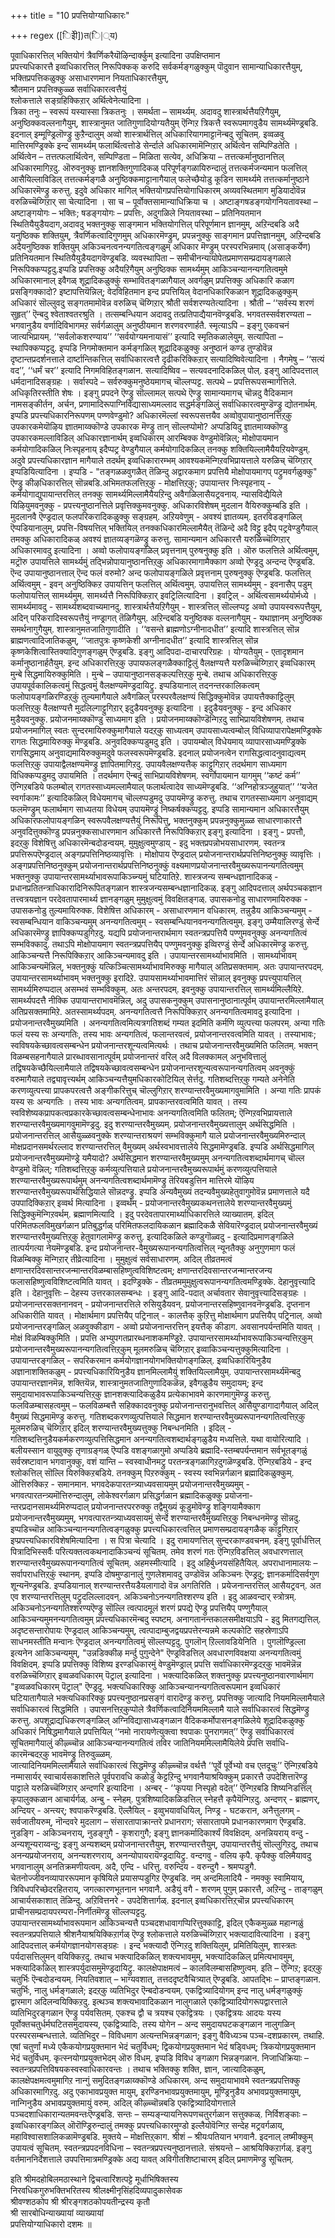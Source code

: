 +++
title = "10 प्रपत्तियोग्याधिकारः"

+++
regex ([िइेी])त(ि|्य)

पूवाधिकारत्तिल् भक्तियोगं त्रैवर्णिकरैयॊऴिन्दार्क्कुम् इत्यादिना उपक्षिप्तमान  
प्रपत्त्यधिकारत्तै इव्वधिकारत्तिल् निरूपिक्कक् करुदि सर्वकर्मङ्गळुक्कुम् पॊदुवान सामान्याधिकारत्तैयुम्,  
भक्तिप्रपत्तिकळुक्कु असाधारणमान नियताधिकारत्तैयुम्,  
श्रौतमान प्रपत्तिक्कुळ्ळ सर्वाधिकारत्वत्तैयुं  
श्लोकत्ताले सङ्ग्रहिक्किऱार् अर्थित्वेनेत्यादिना ।  
त्रिका तनुः – स्वरूपं यस्यास्सा त्रिकतनुः । समर्थता – सामर्थ्यम्. अदावदु शास्त्रार्थत्तैयऱिगैयुम्, अनुष्ठिक्कवल्लनागैयुम्, शास्त्रानुमत जातिगुणादियोग्यतैयुम् ऎन्गिऱ त्रिकत्तै स्वरूपमागवुडैय सामर्थ्यमॆण्ड्रबडि. इदनाल् इम्मूण्ड्रिलॊण्ड्रु कुऱैन्दालुम् अव्वो शास्त्रार्थत्तिल् अधिकारियागमाट्टानॆन्बदु सूचितम्. इव्वळवु मात्तिरमण्ड्रिक्के इन्द सामर्थ्यम् फलार्थित्वत्तोडे सेर्न्दाले अधिकारमामॆन्गिऱार् अर्थित्वेन सम्पिण्डितेति । अर्थित्वेन – तत्तत्फलार्थित्वेन, सम्पिण्डिता – मिळिता सत्येव, अधिक्रिया – तत्तत्कर्मानुष्ठानत्तिल् अधिकारमागिऱदु. ऒरुवनुक्कु ज्ञानशक्तिगुणादिकळ् परिपूर्णङ्गळायिरुन्दालुं तत्तत्कर्मजन्यमान फलत्तिल् आसैयिल्लाविडिल् तत्तत्कर्मङ्गळै अनुष्ठिक्कमाट्टानागैयाल् फलेच्छैयोडु कूडिन सामर्थ्यमे तत्तत्कर्मानुष्ठाने अधिकारमॆण्ड्रु करुत्तु. इदुवे अधिकार मागिल् भक्तियोगप्रपत्तियोगाधिकारम् अव्यवस्थितमाग मुडियादोवॆन्न वरुळिच्चॆय्गिऱार् सा चेत्यादिना । सा च – पूर्वोक्तसामान्याधिक्रिया च । अष्टाङ्गषडङ्गयोगनियतावस्था – अष्टाङ्गयोगः – भक्तिः; षडङ्गयोगः – प्रपत्तिः, अदुगळिले नियतावस्था – प्रतिनियतमान स्थितियैयुडैयदाग,अदावदु भक्तनुक्कु साङ्गमान भक्तियोगत्तिल् परिपूर्णमान ज्ञानमुम्, अऱिन्दबडि अदै यनुष्ठिक्क शक्तियुम्, त्रैवर्णिकत्वादिगुणमुम् अधिकारमॆण्ड्रुम्, प्रपन्ननुक्कु साङ्गमान प्रपत्तिज्ञानमुम्, अऱिन्दबडि अदैयनुष्ठिक्क शक्तियुम् अकिञ्चनत्वनन्यगतित्वङ्गळुम् अधिकार मॆण्ड्रुम् परस्परभिन्नमाय् (असाङ्कर्येण) प्रतिनियतमान स्थितियैयुडैयदागवॆण्ड्रबडि. व्यवस्थापिता – समीचीनन्यायोपेतप्रमाणसम्प्रदायङ्गळाले निरूपिक्कप्पट्टदु.इप्पडि प्रपत्तिक्कु अदैयऱिगैयुम् अनुष्ठिक्क सामर्थ्यमुम् आकिञ्चन्यानन्यगतित्वमुमे अधिकारमानाल् इवैगळ् शूद्रादिकळुक्कुं सम्भावितङ्गळागैयाल् अवर्गळुम् प्रपत्तिक्कु अधिकारि कळाग प्रसङ्गिक्कादो? इष्टापत्तियॆन्निल्; वेदविहितमान इन्द प्रपत्तियिल् वेदानधिकारिकळान शूद्रादिकळुक्कुम् अधिकारं सॊल्लुवदु सङ्गतमामोवॆन्न वरुळिच् चॆय्गिऱार् श्रौती सर्वशरण्यतेत्यादिना । श्रौती – ‘‘सर्वस्य शरणं सुहृत्’’ ऎन्बदु श्वेताश्वतरश्रुति । तत्सम्बन्धियान अदावदु तत्प्रतिपाद्यैयानवॆण्ड्रबडि. भगवतस्सर्वशरण्यता – भगवानुडैय वर्णादिविभागमऱ सर्वर्गळालुम् अनुष्ठीयमान शरणवरणार्हतै. स्मृत्याऽपि – इङ्गु एकवचनं जात्यभिप्रायम्. ‘‘सर्वलोकशरण्याय’’ ‘‘सर्वयोग्यमनायासं’’ इत्यादि स्मृतिकळालेयुम्. सत्यापिता – स्थापिक्कप्पट्टदु. इप्पडि निगमोक्तमान कर्मङ्गळिल् शूद्रादिकळुक्कु अनुष्ठानं कण्ड तुण्डोवॆन्न दृष्टान्तप्रदर्शनत्ताले दार्ष्टान्तिकत्तिल् सर्वाधिकारत्वत्तै दृढीकरिक्किऱार् सत्यादिष्विवेत्यादिना । नैगमेषु – ‘‘सत्यं वद’’, ‘‘धर्मं चर’’ इत्यादि निगमविहितङ्गळान. सत्यादिष्विव – सत्यवदनादिकळिल् पोल्. इङ्गु आदिपदत्ताल् धर्मदानादिसङ्ग्रहः । सर्वास्पदे – सर्वरुक्कुमनुष्ठेयमागच् चॊल्लप्पट्ट. सत्पथे – प्रपत्तिरूपसन्मार्गत्तिले. अधिकृतिरस्तीति शेषः । इङ्गु प्रपदने ऎण्ड्रु सॊल्लामल् सत्पथे ऎण्ड्रु सामान्यमागच् चॊन्नदु वैदिकमान नामसङ्कीर्तन, अर्चन, प्रणामादिरूपाग्निविद्यासाध्यमल्लाद सद्धर्मङ्गळिलुं सर्वाधिकारत्वमुण्डॆण्ड्रु द्योतनार्थम्. इप्पडि प्रपत्त्यधिकारनिरूपणम् पण्णवेण्डुमो? अधिकारमॆल्लां स्वरूपसत्तयैव अव्वोवुपायानुष्ठानत्तिऱ्‌कु उपकारकमेयॊऴिय ज्ञातमाय्क्कॊण्डे उपकारक मॆण्ड्रु तान् सॊल्लप्पोमो? अप्पडियिदु ज्ञातमाय्क्कॊण्डु उपकारकमल्लाविडिल् अधिकारज्ञानार्थम् इव्वधिकारम् आरम्बिक्क वेण्डुमोवॆन्निल्; मोक्षोपायमान कर्मयोगादिकळिल् निःस्पृहनाय् इदैप्पट्र वेण्डुगैयाल् कर्मयोगादिकळिल् तनक्कु शक्तियिल्लामैयैयऱियवेण्डुम्. अदुवे प्रपत्त्यधिकारज्ञान मागैयाले तदर्थम् इव्वधिकारारम्भम् आवश्यकमॆन्गिऱवभिप्रायत्ताले यरुळिच् चॆय्गिऱार् इप्पडियित्यादिना । इप्पडि - "तङ्गळळवुगळैत् तॆळिन्दु अद्वारकमाग प्रपत्तियै मोक्षोपायमागप् पट्रुमवर्गळुक्कु" ऎण्ड्रु कीऴधिकारत्तिल् सॊन्नबडि.अभिमतफलत्तिऱ्‌कु - मोक्षत्तिऱ्‌कु; उपायान्तर निःस्पृहनाय् - कर्मयोगाद्युपायान्तरत्तिल् तनक्कु सामर्थ्यमिल्लामैयैयऱिन्दु अवैगळिलासैयट्रवनाय्. न्यासविद्यैयिले यिऴियुमवनुक्कु - प्रपत्त्यनुष्ठानत्तिले प्रवृत्तिक्कुमवनुक्कु. अधिकारविशेषम् मुदलान वैयिरुक्कुम्बडि इति । मुदलानवै ऎण्ड्रदाल् फलपरिकरादिकळुक्कु सङ्ग्रहम्. अऱियवेणुम् - अवश्यं ज्ञातव्यम्. इतरविडङ्गळिल् ऎप्पडियानालुम्, प्रपत्ति-विषयत्तिल् भक्तियिल् तनक्कधिकारमिल्लामैयैत् तॆळिन्दे अदै विट्टु इदैप् पट्रवेण्डुगैयाल् तमक्कु अधिकारादिकळ् अवश्यं ज्ञातव्यङ्गळॆण्ड्रु करुत्तु. सामान्यमान अधिकारत्तै यरुळिच्चॆय्गिऱार् अधिकारमावदु इत्यादिना । अव्वो फलोपायङ्गळिल् प्रवृत्तनाम् पुरुषनुक्कु इति । ऒरु फलत्तिले अर्थित्वमुम्, मट्रॊरु उपायत्तिले सामर्थ्यमुं तद्भिन्नोपायानुष्ठानत्तिऱ्‌कु अधिकारमागामैक्काग अव्वो ऎण्ड्रदु अन्दन्द ऎण्ड्रबडि. ऎन्द उपायानुष्ठानत्ताल् ऎन्द फलं वरुमो? अन्द फलोपायङ्गळिले प्रवृत्तनाम् पुरुषनुक्कु ऎण्ड्रबडि. फलत्तिल् अर्थित्वमुम् - इवन् अनुष्ठिक्किऱ उपायत्तिन् फलत्तिल् अर्थित्वमुम्. उपायत्तिल् सामर्थ्यमुम् - इवनासैप् पडुम् फलोपायत्तिल् सामर्थ्यमुम्. सामर्थ्यत्तै निरूपिक्किऱार् इवट्रिलित्यादिना । इवट्रिल् - अर्थित्वसामर्थ्ययोर्मध्ये । सामर्थ्यमावदु - सामर्थ्यशब्दवाच्यमानदु. शास्त्रार्थत्तैयऱिगैयुम् - शास्त्रत्तिल् सॊल्लप्पट्ट अव्वो उपायस्वरूपत्तैयुम्, अदिन् परिकरादिस्वरूपत्तैयुं नण्ड्रागत् तॆळिगैयुम्. अऱिन्दबडि यनुष्ठिक्क वल्लनागैयुम् - यथाज्ञानम् अनुष्ठिक्क समर्थनागुगैयुम्. शास्त्रानुमतजातिगुणादीति । ‘‘वसन्ते ब्राह्मणोऽग्नीनादधीत’’ इत्यादि शास्त्रत्तिल् सॊन्न ब्राह्मणत्वादिजातिकळुम्, ‘‘जातपुत्रः कृष्णकेशी अग्नीनादधीत’’ इत्यादि शास्त्रत्तिल् सॊन्न कृष्णकेशित्वास्तिक्यादिगुणङ्गळुम् ऎण्ड्रबडि. इङ्गु आदिपदा-दाचारपरिग्रहः । योग्यतैयुम् - एतादृशमान कर्मानुष्ठानार्हतैयुम्. इन्द अधिकारत्तिऱ्‌कु उपायफलङ्गळैक्काट्टिलुं वैलक्षण्यत्तै यरुळिच्चॆय्गिऱार् इव्वधिकारम् मुन्बे सिद्धमायिरुक्कुमिति । मुन्बे – उपायानुष्ठानसङ्कल्पत्तिऱ्‌कु मुन्बे. तथाच अधिकारत्तिऱ्‌कु उपायपूर्वकालिकत्वमुं सिद्धत्वमुं वैलक्षण्यमॆण्ड्रदायिट्रु. इप्पडियानाल् तदनन्तरकालिकत्वम् फलोपायङ्गळिरण्डिऱ्‌कुं तुल्यमागैयाले अवैगळिल् परस्परवैलक्षण्यं सिद्धिक्कुमोवॆन्न उपायत्तैक्काट्टिलुम् फलत्तिऱ्‌कु वैलक्षण्यत्तै मुदलिल्गाट्टुगिऱार् इदुडैयवनुक्कु इत्यादिना । इदुडैयवनुक्कु - इन्द अधिकार मुडैयवनुक्कु. प्रयोजनमाय्क्कॊण्डु साध्यमाग इति । प्रयोजनमाय्क्कॊण्डॆन्गिऱदु साभिप्रायविशेषणम्. तथाच प्रयोजनमागिल् स्वतः सुन्दरमायिरुक्कुमागैयाले यदऱ्‌कु साध्यत्वम् उपायसाध्यत्वम्बोल् विधिव्यापारापेक्षमण्ड्रिक्के रागतः सिद्धमायिरुक्कु मॆण्ड्रबडि. अनुवदिक्कप्पडुमदु इति । उपायम्बोल् विधेयमाय् व्यापारसाध्यमण्ड्रिक्के रागसिद्धमाय् अनुवाद्यमायिरुक्कुमदुवे फलस्वरूपमॆण्ड्रबडि. इदनाल् प्रयोजनत्वेन रागसिद्धत्वादनुवाद्यत्वम् फलत्तिऱ्‌कु उपायाद्वैलक्षण्यमॆण्ड्रु ज्ञापितमागिऱदु. उपायवैलक्षण्यत्तैक् काट्टुगिऱार् तदर्थमाग साध्यमाग विधिक्कप्पडुमदु उपायमिति । तदर्थमाग ऎन्बदुं साभिप्रायविशेषणम्. स्वर्गोपायमान यागमुम् ‘‘कष्टं कर्म’’ ऎन्गिऱबडिये फलम्बोल् रागतस्साध्यमल्लामैयाल् फलार्थत्वादेव साध्यमॆण्ड्रबडि. ‘‘अग्निहोत्रञ्जुहुयात्’’ ‘‘यजेत स्वर्गाकामः’’ इत्यादिकळिल् विधेयमागच् चॊल्लप्पडुमदु उपायमॆण्ड्रु करुत्तु. तथाच रागतस्साध्यमाग अनुवाद्यम् फलमॆण्ड्रुम् फलार्थमाग साध्यतया विधेयम् उपायमॆण्ड्रुं निष्कर्षक्कप्पट्टदु. इप्पडि सामान्यमान अधिकारत्तैयुम् अधिकारफलोपायङ्गळिन् स्वरूपवैलक्षण्यत्तैयुं निरूपित्तु, भक्तनुक्कुम् प्रपन्ननुक्कुमुळ्ळ साधारणाकारत्तै अनुवदित्तुक्कॊण्डु प्रपन्ननुक्कसाधारणमान अधिकारत्तै निरूपिक्किऱार् इङ्गु इत्यादिना । इङ्गु - प्रपत्तौ, इदऱ्‌कु विशेषित्तु अधिकारमॆन्बदोडन्वयम्. मुमुक्षुत्वमुण्डाय् - इदु भक्तप्रपन्नोभयसाधारणम्. स्वतन्त्र प्रपत्तिरूपऎण्ड्रदाल् अङ्गप्रपत्तिनिष्ठव्यावृत्तिः । मोक्षोपाय ऎण्ड्रदाल् प्रयोजनान्तरार्थप्रपत्तिनिष्ठनुक्कु व्यावृत्तिः । अङ्गप्रपत्तिनिष्ठनुक्कुम् प्रयोजनान्तरार्थप्रपत्तिनिष्ठनुक्कुं वक्ष्यमाणप्रयोजनान्तरवैमुख्यरूपानन्यगतित्वमुम् भक्तनुक्कु उपायान्तरसामर्थ्याभावरूपाकिञ्च्न्यमुं घटियातिऱे. शास्त्रजन्य सम्बन्धज्ञानादिकळ् - प्रधानप्रतितन्त्राधिकारादिनिरूपितङ्गळान शास्त्रजन्यसम्बन्धज्ञानादिकळ्. इङ्गु आदिपदत्ताल् अर्थपञ्चकज्ञान तत्त्वत्रयज्ञान परदेवतापारमार्थ्य ज्ञानङ्गळुम् मुमुक्षुत्वमुं विवक्षितङ्गळ्. उपासकनोडु साधारणमायिरुक्क - उपासकनोडु तुल्यमायिरुक्क. विशेषित्त अधिकारम् - असाधारणमान वधिकारम्. तन्नुडैय आकिञ्चन्यमुम् - स्वसम्बन्धियान वाकिञ्चन्यमुम् अनन्यगतित्वमुम् - स्वसम्बन्धियानवनन्यगतित्वमुम्. इङ्गु उम्मैयालिरण्डुं सेर्न्दे अधिकारमॆण्ड्रु ज्ञापिक्कप्पडुगिऱदु. यद्यपि प्रयोजनान्तरार्थमाग स्वतन्त्रप्रपत्तियै पण्णुमवनुक्कु अनन्यगतित्वं सम्भविक्कादु. तथाऽपि मोक्षोपायमाग स्वतन्त्रप्रपत्तियैप् पण्णुमवनुक्कु इव्विरण्डुं सेर्न्दे अधिकारमॆण्ड्रु करुत्तु. आकिञ्चन्यत्तै निरूपिक्किऱार् आकिञ्चन्यमावदु इति । उपायान्तरसामर्थ्याभावमिति । सामर्थ्याभावम् आकिञ्चन्यमॆन्निल्, भक्तनुक्कुं यत्किञ्चित्सामर्थ्याभावमिरुक्कु मागैयाल् अतिप्रसक्तमाम्. अतः उपायान्तरपदम्. उपायान्तरसामर्थ्याभावम् भक्तनुक्कु इरादिऱे. उपायसामर्थ्याभावमात्तिरं सॊन्नाल् इवनुक्कु प्रपत्त्युपायत्तिल् सामर्थ्यमिरुप्पदाल् असम्भवं सम्भविक्कुम्. अतः अन्तरपदम्. इवनुक्कु उपायान्तरत्तिल् सामर्थ्यमिल्लैयिऱे. सामर्थ्यपदत्तै नीक्कि उपायान्तराभावमॆन्निल्, अदु उपासकनुक्कुम् उपासनानुष्ठानात्पूर्वम् उपायान्तरमिल्लामैयाल् अतिप्रसक्तमामिऱे. अतस्सामर्थ्यपदम्. अनन्यगतित्वत्तै निरूपिक्किऱार् अनन्यगतित्वमावदु इत्यादिना । प्रयोजनान्तरवैमुख्यमिति । अनन्यगतित्वमित्यत्रगतिशब्दं गम्यत इदमिति कर्मणि व्युत्पत्त्या फलपरम्. अन्या गतिः फलं यस्य सः अन्यगतिः, तस्य भावः अन्यगतित्वं, फलान्तरवत्वं, प्रयोजनान्तरवत्वमिति यावत् । तस्याभावः; स्वविषयकेच्छावत्वसम्बन्धेन प्रयोजनान्तरशून्यत्वमित्यर्थः । तथाच प्रयोजनान्तरवैमुख्यमिति फलितम्. भक्तन् विळम्बसहनागैयाले प्रारब्धावसानात्पूर्वम् प्रयोजनान्तरं वरिल् अदै विलक्कामल् अनुभवित्तालुं तद्विषयकेच्छैयिल्लामैयाले तद्विषयकेच्छावत्वसम्बन्धेन प्रयोजनान्तरशून्यत्वरूपानन्यगतित्वम् अवनुक्कुं वरुमागैयाले तद्व्यावृत्त्यर्थम् आकिञ्चन्यत्तैयुमधिकारकोटियिल् सेर्त्तदु. गतिशब्दत्तिऱ्‌कु गम्यते अनेनेति करणव्युत्पत्त्या प्रापकपरत्वत्तै अङ्गीकरित्तुच् चॊल्लुगिऱार् शरण्यान्तरवैमुख्यमागवुमामिति । अन्या गतिः प्रापकं यस्य सः अन्यगतिः । तस्य भावः अन्यगतित्वम्. प्रापकान्तरवत्वमिति यावत् । तस्य स्वविशेष्यकप्रापकत्वप्रकारकेच्छावत्वसम्बन्धेनाभावः अनन्यगतित्वमिति फलितम्; ऎन्गिऱवभिप्रायत्ताले शरण्यान्तरवैमुख्यमागवुमामॆण्ड्रदु. इदु शरण्यान्तरवैमुख्यम्. प्रयोजनान्तरवैमुख्यत्तालुम् अर्थसिद्धमिति । प्रयोजनान्तरत्तिल् आसैयुळ्ळवनुक्के शरण्यान्तराश्रयणं सम्भविक्कुमागै याले प्रयोजनान्तरवैमुख्यमिरुन्दाल् मोक्षप्रदानसमर्थरल्लाद शरण्यान्तरत्तिल् वैमुख्यम् अर्थस्वभावत्तालेये सिद्धमामॆण्ड्रबडि. इप्पडि अर्थसिद्धमागिल् प्रयोजनान्तरवैमुख्यमॊण्ड्रे यमैयादो? अर्थसिद्धमान शरण्यान्तरवैमुख्यमुम् अनन्यगतित्वशब्दार्थमागच् चॊल्ल वेण्डुमो वॆन्निल्; गतिशब्दत्तिऱ्‌कु कर्मव्युत्पत्तियाले प्रयोजनान्तरवैमुख्यरूपार्थमुं करणव्युत्पत्तियाले शरण्यान्तरवैमुख्यरूपार्थमुम् अनन्यगतित्वशब्दार्थमामॆण्ड्रु तॆरियबडुत्तिन मात्तिरमे यॊऴिय शरण्यान्तरवैमुख्यरूपार्थसिद्धियाले सॊन्नदण्ड्रु. इप्पडि अन्यवैमुख्यं तदन्यवैमुख्यहेतुवागुमोवॆन्न प्रमाणत्ताले यदै उपपादिक्किऱार् इव्वर्थ मित्यादिना । इव्वर्थम् - प्रयोजनान्तरवैमुख्यकथनत्तालेये शरण्यान्तरवैमुख्यमुं सिद्धिक्कुमॆन्गिऱवर्थम्. ब्रह्माणमित्यादि । इदु परदेवतापारमार्थ्याधिकारत्तिले व्याख्यातम्. इदिल् परिमितफलविमुखर्गळान प्रतिबुद्धर्गळ् परिमितफलदायिकळान ब्रह्मादिकळै सेवियारॆण्ड्रदाल् प्रयोजनान्तरवैमुख्यं शरण्यान्तरवैमुख्यत्तिऱ्‌कु हेतुवागलामॆण्ड्रु करुत्तु. इत्यादिकळिले कण्डुगॊळ्वदु - इत्यादिप्रमाणङ्गळिले तात्पर्यगत्या नेयमॆण्ड्रबडि. इन्द प्रयोजनान्तर-वैमुख्यरूपानन्यगतित्वत्तिल् न्यूनतैक्कु अनुगुणमाग फलं विळम्बिक्कु मॆन्गिऱार् तीव्रेत्यादिना । मुमुक्षुत्वं सर्वसाधारणम्. अदिल् तीव्रतमत्वं क्षणान्तरदिवसान्तरजन्मान्तरविळम्बासहिष्णुत्वविशिष्टत्वम्; क्षणान्तरदिवसान्तरजन्मान्तरजन्य फलासहिष्णुत्वविशिष्टत्वमिति यावत् । इदण्ड्रिक्के - तीव्रतममुमुक्षुत्वरूपानन्यगतित्वमण्ड्रिक्के. देहानुवृत्त्यादि इति । देहानुवृत्तिः – देहस्य उत्तरकालसम्बन्धः । इङ्गु आदि-पदात् अर्चावतार सेवानुवृत्त्यादिसङ्ग्रहः । प्रयोजनान्तरसक्तनानवन् - प्रयोजनान्तरत्तिले रुसियुडैयवन्. प्रयोजनान्तरसहिष्णुवानवनॆण्ड्रबडि. दृप्तनान अधिकारीति यावत् । मोक्षार्थमाग प्रपत्तियैप् पट्रिनाल् - कालत्तैक् कुऱित्तु मोक्षार्थमाग प्रपत्तियैप् पट्रिनाल्. अव्वो प्रयोजनान्तरङ्गळिल् अळवुक्कीडाग - अव्वो प्रयोजनान्तरत्तिन् इयत्तैक् कीडाग. अवसानपर्यन्तमिति यावत् । मोक्षं विळम्बिक्कुमिति । प्रपत्ति अभ्युपगतप्रारब्धनाशकमण्ड्रिऱे. उपायान्तरसामर्थ्याभावरूपाकिञ्चन्यत्तिऱ्‌कुम् प्रयोजनान्तरवैमुख्यरूपानन्यगतित्वत्तिऱ्‌कुम् मूलमरुळिच् चॆय्गिऱार् इव्वाकिञ्चन्यत्तुक्कुमित्यादिना । उपायान्तरङ्गळिल् - सपरिकरमान कर्मयोगज्ञानयोगभक्तियोगङ्गळिल्. इव्वधिकारियिनुडैय अज्ञानाशक्तिकळुम् - प्रपत्त्यधिकारियिनुडैय ज्ञानमिल्लामैयुं शक्तियिल्लामैयुम्. उपायान्तरसामर्थ्यमॆन्बदु उपायान्तरज्ञानमॆन्न, शक्तियॆन्न, शास्त्रानुमतजातिगुणादिकळॆन्न, इवैगळुडैय समुदायम्; इन्द समुदायाभावरूपाकिञ्चन्यत्तिऱ्‌कु ज्ञानशक्त्यादिकळुडैय प्रत्येकाभावमे कारणमागुमॆण्ड्रु करुत्तु. फलविळम्बासहत्वमुम् – फलविळम्बत्तै सहिक्कादवनुक्कु प्रयोजनान्तरानुभवत्तिल् आसैयुण्डागादागैयाल् अदिल् वैमुख्यं सिद्धमामॆण्ड्रु करुत्तु. गतिशब्दकरणव्युत्पत्तियाले सिद्धमान शरण्यान्तरवैमुख्यरूपानन्यगतित्वत्तिऱ्‌कु मूलमरुळिच् चॆय्गिऱार् इदिल् शरण्यान्तरवैमुख्यत्तुक्कु निबन्धनमिति । इदिल् - गतिशब्दत्तिनुडैयकर्मकरणव्युत्पत्तिसिद्धमान अनन्यगतित्वशब्दार्थङ्गळुडैय मध्यत्तिले. यथा वायोरित्यादि । बलीयस्सान वायुवुक्कु तृणाग्रङ्गळ् ऎप्पडि वशङ्गळागुमो अप्पडिये ब्रह्मादि-स्तम्बपर्यन्तमान सर्वभूतङ्गळुं सर्वस्रष्टावान भगवानुक्कु, वशं यान्ति – स्वस्वाधीनमट्रु परतन्त्रङ्गळागिऱदुगळॆण्ड्रबडि. ऎन्गिऱबडिये - इन्द श्लोकत्तिल् सॊल्लि यिरुक्किऱबडिये. तनक्कुम् पिऱरुक्कुम् - स्वस्य स्वभिन्नर्गळान ब्रह्मादिकळुक्कुम्. ऒत्तिरुक्किऱ - समानमान. भगवदेकपारतन्त्र्याध्यवसायमुम् प्रयोजनान्तरवैमुख्यमुम् - भगवत्पारतन्त्र्यमॊत्तिरुन्दालुम्, लोकेश्वरर्गळाग प्रसिद्धर्गळान ब्रह्मादिकळुक्कु प्रयोजना-न्तरप्रदानसामर्थ्यमिरुप्पदाल् प्रयोजनान्तरपररुक्कु तद्वैमुख्यं कूडुमोवॆण्ड्रु शङ्गियामैक्काग प्रयोजनान्तरवैमुख्यमुम्, भगवत्पारतन्त्र्याध्यवसायमुं सेर्न्दे शरण्यान्तरवैमुख्यत्तिऱ्‌कु निबन्धनमॆण्ड्रु सॊन्नदु.  
इप्पडिच्चॊन्न आकिञ्चन्यानन्यगतित्वङ्गळुक्कु प्रपत्त्यधिकारत्वत्तिल् प्रमाणसम्प्रदायङ्गळैक् काट्टुगिऱार् इप्प्रपत्त्यधिकारविशेषमित्यादिना । स पित्रा चेत्यादि । इदु रामायणत्तिल् सुन्दरकाण्डवचनम्. इङ्गु पूर्वार्धत्तिल् पित्रादिभिस्सर्वैः परित्यक्तत्वकथनादाकिञ्चन्यं सूचितम्. तमेव शरणं गतः ऎन्गिऱविडत्तिल् अवधारणत्ताल् शरण्यान्तरवैमुख्यरूपानन्यगतित्वं सूचितम्. अहमस्मीत्यादि । इदु अहिर्बुध्नयसंहितैयिल्. अपराधानामालयः – सर्वापराधत्तिऱ्‌कुं स्थानम्. इप्पडि दोषमुण्डानालुं गुणलेशमावदु उण्डोवॆन्न अकिञ्चनः ऎण्ड्रदु; ज्ञानकर्मादिसर्वगुण शून्यनॆण्ड्रबडि. इप्पडियानाल् शरण्यान्तरत्तैयडैयलागादो वॆन्न अगतिरिति । प्रयेजनान्तरत्तिल् आसैयट्रवन्. अत एव शरण्यान्तरत्तिलुम् पट्रुदलिल्लादवन्. अकिञ्चनोऽनन्यगतिश्शरण्य इति । इदु आळवन्दार् स्त्रोत्रम्. अकिञ्चनोऽनन्यगतिश्शरण्यऎण्ड्रु सॊल्लि त्वत्पादमूलं शरणं प्रपद्ये ऎण्ड्रु प्रपत्तियैप् पण्णुगैयाल् आकिञ्चन्यमुमनन्यगतित्वमुम् प्रपत्त्यधिकारमॆन्बदु स्पष्टम्. अनागतानन्तकालसमीक्षयाऽपि - इदु मितगद्यत्तिल्. अदृष्टसन्तारोपायः ऎण्ड्रदाल् आकिञ्चन्यमुम्, त्वत्पादाम्बुजद्वयप्रपत्तेरन्यन्नमे कल्पकोटि सहस्रेणाऽपि साधनमस्तीति मन्वानः ऎण्ड्रदाल् अनन्यगतित्वमुं सॊल्लप्पट्टदु. पुगलॊन् ऱिल्लावडियेनिति । पुगलॊण्ड्रिल्ला इत्यनेन आकिञ्चन्यमुम्, "उन्नडिक्कीऴ मर्न्दु पुगुन्देने" ऎण्ड्रविडत्तिल् अवधारणविवक्षया अनन्यगतित्वमुं विवक्षिदम्. इप्पडि प्रपत्तिक्कु विशिष्य इरण्डधिकारमुं वेण्डुमॆण्ड्राल् प्रपत्ति सर्वाधिकारमॆण्ड्रदऱ्‌कु भावमॆन्नॆन्न वरुळिच्चॆय्गिऱार् इव्वळवधिकारम् पॆट्राल् इत्यादिना । भक्त्यादिकळिल् शक्तनुक्कु प्रपत्त्यनुष्ठानवारणार्थमाग "इव्वळवधिकारम् पॆट्राल्" ऎण्ड्रदु. भक्त्यधिकारिक्कु आकिञ्चन्यानन्यगतित्वरूपमान इव्वधिकारं घटियातागैयाले भक्त्यधिकारिक्कु प्रपत्त्यनुष्ठानप्रसङ्गं वारादॆण्ड्रु करुत्तु. प्रपत्तिक्कु जात्यादि नियममिल्लामैयाले सर्वाधिकारत्वं सिद्धमिति । उपासनत्तिऱ्‌कुप्पोले त्रैवर्णिकत्वादिनियममिल्लामै याले सर्वाधिकारत्वं सिद्धमॆण्ड्रु करुत्तु. अपशूद्राद्यधिकरणङ्गळिल् अग्निविद्यासाध्यङ्गळान वैदिककर्मोपासनङ्गळिलेये शूद्रादिकळुक्कु अधिकारं निषिद्धमागैयाले प्रपत्तियिल् ‘‘नमो नारायणेत्युक्त्वा श्वपाकः पुनरागमत्’’ ऎण्ड्रु सर्वाधिकारत्वं सूचितमागैयालुं कीऴ्च्चॊन्न आकिञ्चन्यानन्यगतित्वं तविर जातिनियममिल्लामैयिलेये प्रपत्ति सर्वाधि-कारमॆन्बदऱ्‌कु भावमॆण्ड्रु तिरुवुळ्ळम्.  
जात्यादिनियममिल्लामैयाले सर्वाधिकारत्वं सिद्धमॆण्ड्रु कीऴ्च्चॊन्न वर्थत्तै ‘‘पूर्वे पूर्वेभ्यो वच एतदूचुः’’ ऎन्गिऱबडिये नम्मासार्यर् स्वाचार्यसकाशत्तिले पूर्वपरावधि कळोडु केट्टऱिन्दु भगवानैयाश्रयिक्कुम् प्रकारत्तै उपदेशित्तारॆण्ड्रु पाट्टाले यरुळिच्चॆय्गिऱार् अन्दणरि इत्यादिना । अन्बर् - ‘‘कृपया निस्पृहो वदेत्’’ ऎन्गिऱबडि शिष्यनिडत्तिल् कृपालुक्कळान आचार्यर्गळ्. अन्बु - स्नेहम्. पुत्रशिष्यादिकळिडत्तिल् स्नेहत्तै कृपैयॆन्गिऱदु. अन्दणर् - ब्राह्मणर्, अन्दियर् - अन्त्यर्; श्वपाकरॆण्ड्रबडि. ऎल्लैयिल् - इव्वुभयावधियिल्, निण्ड्र - घटकरान, अनैत्तुलगम् - सर्वजातीयरुम्, नॊन्दवरे मुदलाग – संसारतापाक्रान्तरे प्रधानराग; संसारतापमे प्रधानकारणमाग ऎण्ड्रबडि. नुडङ्गि - अकिञ्चनराय्, नुडङ्गुगै - कृशरागुगै; इङ्गु ज्ञानकर्मादिकार्श्यं विवक्षिदम्. अनन्नियराय् वन्दु - अन्यशून्यराय्वन्दु; इङ्गु अन्यशब्दम् प्रयोजनान्तरत्तैयुम्, शरण्यान्तरत्तैयुम्, उपायान्तरत्तैयुं सॊल्लुगिऱदु, तथाच अनन्यप्रयोजनराय्, अनन्यशरणराय्, अनन्योपायरायॆण्ड्रदायिट्रु. वन्दगवु - वलिय कृपै. कृपैक्कु वलिमैयावदु भगवानालुम् अनतिक्रमणीयत्वम्. अदै, एन्दि - धरित्तु. वरुन्दिय - वरुन्दुगै - श्रमप्पडुगै. चेतनोज्जीवनव्यापाररूपमान कृषियिले प्रयासप्पडुगिऱ ऎण्ड्रबडि. नम् अन्दमिलादियै - नमक्कु स्वामियाय्, त्रिविधपरिच्छेदरहितराय्, जगत्कारणभूतनान भगवानै. अडैयुं वगै - शरणम् पुगुम् प्रकारत्तै, अऱिन्दु - ताङ्गळुम् आचार्यसकाशात् तॆळिन्दु. अऱिवित्तनरे - उपदेशित्तार्गळ्. इदनाल् इव्वधिकारत्तिऱ्‌चॊन्न प्रपत्त्यधिकारम् प्राचीनसम्प्रदायपरम्परा-निर्णीतमॆण्ड्रु सॊल्लप्पट्टदु.  
उपायान्तरसामर्थ्याभावरूपमान आकिञ्चन्यत्तै पञ्चदशधावागप्पिरित्तुक्काट्टि, इदिल् एकैकमुळ्ळ महान्गळुं स्वतन्त्रप्रपत्तियाले श्रीशनैयाश्रयिक्किऱार्गळ् ऎण्ड्रु श्लोकत्ताले यरुळिच्चॆय्गिऱार् भक्त्यादावित्यादिना । इङ्गु आदिपदत्ताल् कर्मयोगज्ञानयोगसङ्ग्रहः । इन्द भक्त्यादौ ऎन्गिऱदु शक्तियिलुम्, प्रमितियिलुम्, शास्त्रतः पर्यदासत्तिलुमन् वयिक्किऱदु. तथाच भक्त्यादिकळिल् शक्त्यभावमुम्, भक्त्यादिकळिल् प्रमित्यभावमुम्, भक्त्यादिकळिल् शास्त्रपर्युदासमुमॆण्ड्रदायिट्रु. कालक्षेपाक्षमत्वं – कालविलम्बासहिष्णुत्वम्. इति – ऎन्गिऱ; इदऱ्‌कु चतुर्भिः ऎन्बदोडन्वयम्. नियतिवशात् – भाग्यवशात्, तत्तददृष्टवैचित्र्यात् ऎण्ड्रबडि. आपतद्भिः – प्राप्तङ्गळान. चतुर्भिः, नालु धर्मङ्गळाले; इदऱ्‌कु व्यतिभिदुर ऎन्बदोडन्वयम्. एकद्वित्र्यादियोगम् इन्द नालु धर्मङ्गळुक्कुं द्वारमाग अदिलन्वयिक्किऱदु. इत्थञ्च शक्त्यभावादिकळान नालुगळाले एकद्वित्र्यादियोगरूपद्वारत्ताले व्यतिभिदुरङ्गळान ऎण्ड्रु पर्यवसितम्. एकश्च द्वौ च त्रयश्च एकद्वित्रयः । एकद्वित्रयः आदयः यस्य पूर्वोक्तचतुर्धर्मघटितसमुदायस्य, एकद्वित्र्यादिः, तस्य योगेन – अन्द समुदायघटकङ्गळान नालुगळिन् परस्परसम्बन्धत्ताले. व्यतिभिदुर – विविधमाग अत्यन्तभिन्नङ्गळान; इङ्गु वैविध्यञ्च पञ्च-दशप्रकारम्. तथाहि. एषां चतुर्णां मध्ये एकैकयोगप्रयुक्तमान भेदं चतुर्विधम्; द्विकयोगप्रयुक्तमान भेदं षड्विधम्; त्रिकयोगप्रयुक्तमान भेदं चतुर्विधम्. कृत्स्नयोगप्रयुक्तभेदम् ऒरु विधम्. इप्पडि विविध ङ्गळाग भिन्नङ्गळान. निजाधिक्रियाः – स्वतन्त्रप्रपत्तिविषयकस्वस्वाधिकारवन्तः । तथाच भक्तिक्कु शक्ति, ज्ञान, जात्यादिकळुम्, कालक्षेपक्षमत्वमुमागिऱ नान्गुं समुदितङ्गळाय्क्कॊण्डे अधिकारम्. अन्द समुदायाभावमे स्वतन्त्रप्रपत्तिक्कु अधिकारमागिऱदु. अदु एकाभावप्रयुक्त मायुम्, इरण्डिनभावप्रयुक्तमायुम्, मूण्ड्रिनुडैय अभावप्रयुक्तमायुम्, नान्गिनुडैय अभावप्रयुक्तमायुं वरुम्. अदिल् कीऴ्च्चॊन्नबडि एकद्वित्र्यादियोगत्ताले पञ्चदशाधिकारान्यतमवन्तःऎण्ड्रबडि. सन्तः – सम्यङ्न्यायनिरूपणचतुरर्गळान सत्तुक्कळ्. निर्विशङ्काः – इव्वधिकारङ्गळिल् ऒरॊण्ड्रिरुन्दालुं तमक्कु प्रपत्त्यधिकारमुण्डो इल्लैयोवॆन्गिऱ सन्देह मट्रवर्गळाय्, महाविश्वासशालिकळामॆण्ड्रबडि. मुक्तये – मोक्षत्तिऱ्‌काग. श्रीशं – श्रीयःपतियान भगवानै. इदनाल् लष्मीक्कुम् उपायत्वं सूचितम्. स्वतन्त्रप्रपदनविधिना – स्वतन्त्रप्रपत्त्यनुष्ठानत्ताले. संश्रयन्ते – आश्रयिक्किऱार्गळ्. इङ्गु वर्तमाननिर्देशत्ताले उपपत्तिमात्रमण्ड्रिक्के अद्य यावत् अविगीतशिष्टाचारम् इदिल् प्रमाणमॆण्ड्रु सूचितम्.   
    
इति श्रीमदहोबिलमठास्थाने द्विचत्वारिंशत्पट्टे मूर्धाभिषिक्तस्य  
निरवधिकगुरुभक्तिभरितस्य श्रीलक्ष्मीनृसिंहदिव्यपादुकासेवक  
श्रीवण्शठकोप श्री श्रीरङ्गशठकोपयतीन्द्रस्य कृतौ  
श्री सारबोधिन्याख्यायां व्याख्यायां   
प्रपत्तियोग्याधिकारो दशमः ॥